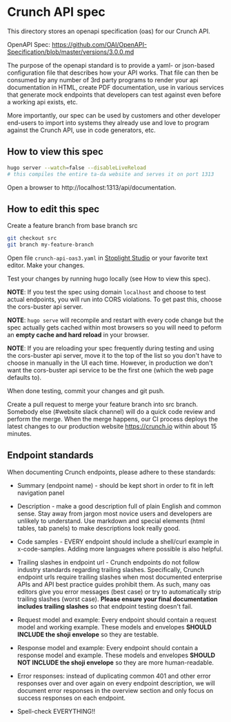 # Crunch API spec

This directory stores an openapi specification (oas) for our Crunch API.

OpenAPI Spec: https://github.com/OAI/OpenAPI-Specification/blob/master/versions/3.0.0.md

The purpose of the openapi standard is to provide a yaml- or json-based configuration file that describes
how your API works. That file can then be consumed by any number of 3rd party programs to render your api
documentation in HTML, create PDF documentation, use in various services that generate mock endpoints that developers can
test against even before a working api exists, etc. 

More importantly, our spec can be used by customers and other developer end-users to import into systems they
already use and love to program against the Crunch API, use in code generators, etc.

## How to view this spec
```bash
hugo server --watch=false --disableLiveReload
# this compiles the entire ta-da website and serves it on port 1313
```
Open a browser to http://localhost:1313/api/documentation.

## How to edit this spec
Create a feature branch from base branch src
```bash
git checkout src
git branch my-feature-branch
``` 
Open file `crunch-api-oas3.yaml` in [Stoplight Studio](https://stoplight.io/studio/) or your favorite text editor. Make your changes.

Test your changes by running hugo locally (see How to view this spec).

**NOTE**: If you test the spec using domain `localhost` and choose to test actual endpoints, you will run into
CORS violations. To get past this, choose the cors-buster api server.

**NOTE**: `hugo serve` will recompile and restart with every code change but the spec actually gets cached within most
browsers so you will need to peform an **empty cache and hard reload** in your browser.

**NOTE**: If you are reloading your spec frequently during testing and using the cors-buster api server, move it to the top of the list
so you don't have to choose in manually in the UI each time. However, in production we don't want the cors-buster api service to be
the first one (which the web page defaults to).

When done testing, commit your changes and git push.

Create a pull request to merge your feature branch into src branch. Somebody else (#website slack channel) will do a quick code review and perform the merge. When the merge happens, our CI process deploys the latest
changes to our production website https://crunch.io within about 15 minutes.

## Endpoint standards

When documenting Crunch endpoints, please adhere to these standards:

* Summary (endpoint name) - should be kept short in order to fit in left navigation panel

* Description - make a good description full of plain English and common sense. Stay away from jargon most novice 
users and developers are unlikely to understand. Use markdown and special elements (html tables, tab panels) to make descriptions 
look really good.

* Code samples - EVERY endpoint should include a shell/curl example in x-code-samples. Adding more languages where possible is also helpful.

* Trailing slashes in endpoint url - Crunch endpoints do not follow industry standards regarding trailing slashes. Specifically, Crunch endpoint urls require trailing slashes when most documented enterprise APIs and API best practice guides prohibit them. 
As such, many oas editors give you error messages (best case) or try to automatically strip trailing slashes (worst case). **Please ensure your final
documentation includes trailing slashes** so that endpoint testing doesn't fail.

* Request model and example: Every endpoint should contain a request model and working example. These models and envelopes **SHOULD INCLUDE the shoji envelope** so they are testable.

* Response model and example: Every endpoint should contain a response model and example. These models and envelopes **SHOULD NOT INCLUDE the shoji envelope** so they are more human-readable.

* Error responses: instead of duplicating common 401 and other error responses over and over again on every endpoint description, we will
document error responses in the overview section and only focus on success responses on each endpoint. 

* Spell-check EVERYTHING!!
